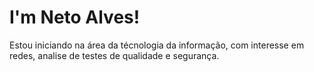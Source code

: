 # I'm Neto Alves!
Estou iniciando na área da técnologia da informação, com interesse em redes, analise de testes de qualidade e segurança. 
